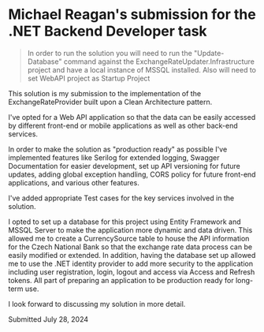 # Michael Reagan's submission for the .NET Backend Developer task

> In order to run the solution you will need to run the "Update-Database" command against the ExchangeRateUpdater.Infrastructure project and have a local instance of MSSQL installed.  Also will need to set WebAPI project as Startup Project

This solution is my submission to the implementation of the ExchangeRateProvider built upon a Clean Architecture pattern.

I've opted for a Web API application so that the data can be easily accessed by different front-end or mobile applications as well as other back-end services.

In order to make the solution as "production ready" as possible I've implemented features like Serilog for extended logging, Swagger Documentation for easier development, set up API versioning for future updates, adding global exception handling, CORS policy for future front-end applications, and various other features.

I've added appropriate Test cases for the key services involved in the solution.

I opted to set up a database for this project using Entity Framework and MSSQL Server to make the application more dynamic and data driven. This allowed me to create a CurrencySource table to house the API information for the Czech National Bank so that the exchange rate data process can be easily modified or extended. In addition, having the database set up allowed me to use the .NET identity provider to add more security to the application including user registration, login, logout and access via Access and Refresh tokens. All part of preparing an application to be production ready for long-term use.

I look forward to discussing my solution in more detail.

Submitted July 28, 2024
